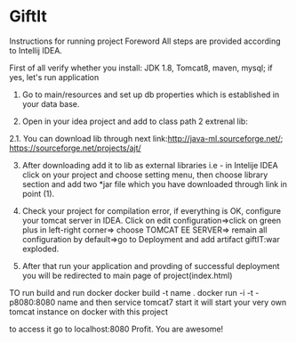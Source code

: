 # GiftIt
Instructions for running project
Foreword All steps are provided according to Intellij IDEA.

First of all verify whether you install: JDK 1.8, Tomcat8, maven, mysql; if yes, let's run application

1. Go to main/resources and set up db properties which is established in your data base.

2. Open in your idea project and add to class path 2 extrenal lib:
  
  2.1. You can download lib through next link:http://java-ml.sourceforge.net/; https://sourceforge.net/projects/ajt/  

3. After downloading add it to lib as external libraries
i.e - in Intelije IDEA click on your project and choose setting menu, then choose library section and add two *jar file which you have downloaded through link in point (1).

4. Check your project for compilation error, if everything is OK, configure your tomcat server in IDEA. Click  on edit configuration=>click on green plus in left-right corner=> choose TOMCAT EE SERVER=> remain all configuration by default=>go to Deployment and add artifact giftIT:war exploded.

5. After that run your application and provding of successful deployment you will be redirected to main page of project(index.html)

TO run build and run docker
docker build -t name .
docker run -i -t -p8080:8080 name
and then
    service tomcat7 start
it will start your very own tomcat instance on docker with this project

to access it go to
    localhost:8080
Profit. You are awesome!